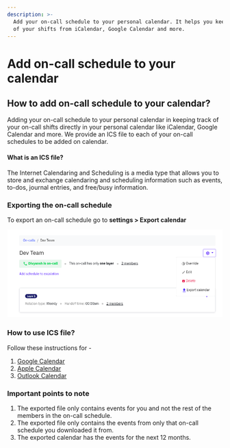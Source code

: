 ```yaml
---
description: >-
  Add your on-call schedule to your personal calendar. It helps you keep track
  of your shifts from iCalendar, Google Calendar and more.
---
```


# Add on-call schedule to your calendar

## How to add on-call schedule to your calendar?

Adding your on-call schedule to your personal calendar in keeping track of your on-call shifts directly in your personal calendar like iCalendar, Google Calendar and more. We provide an ICS file to each of your on-call schedules to be added on calendar.

#### What is an ICS file?

The Internet Calendaring and Scheduling is a media type that allows you to store and exchange calendaring and scheduling information such as events, to-dos, journal entries, and free/busy information.

### Exporting the on-call schedule

To export an on-call schedule go to **settings &gt; Export calendar**

![](../.gitbook/assets/image%20%2889%29.png)

### How to use ICS file?

Follow these instructions for - 

1. [Google Calendar](https://support.google.com/calendar/answer/37118?hl=en&co=GENIE.Platform%3DDesktop)
2. [Apple Calendar](https://support.apple.com/en-in/guide/calendar/icl1023/mac)
3. [Outlook Calendar](https://support.microsoft.com/en-us/office/import-calendars-into-outlook-8e8364e1-400e-4c0f-a573-fe76b5a2d379)

### Important points to note

1. The exported file only contains events for you and not the rest of the members in the on-call schedule.
2.  The exported file only contains the events from only that on-call schedule you downloaded it from.
3. The exported calendar has the events for the next 12 months.

